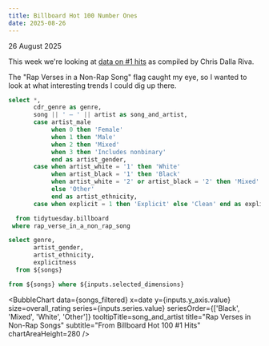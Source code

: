 ```yaml
---
title: Billboard Hot 100 Number Ones
date: 2025-08-26
---
```


<Note>
  26 August 2025
</Note>

This week we're looking at [data on #1 hits](https://github.com/rfordatascience/tidytuesday/blob/main/data/2025/2025-08-26/readme.md) as compiled by Chris Dalla Riva.

The "Rap Verses in a Non-Rap Song" flag caught my eye, so I wanted to look at what interesting trends I could dig up there.

```sql songs
select *,
       cdr_genre as genre,
       song || ' – ' || artist as song_and_artist,
       case artist_male
            when 0 then 'Female'
            when 1 then 'Male'
            when 2 then 'Mixed'
            when 3 then 'Includes nonbinary'
            end as artist_gender,
       case when artist_white = '1' then 'White'
            when artist_black = '1' then 'Black'
            when artist_white = '2' or artist_black = '2' then 'Mixed'
            else 'Other'
            end as artist_ethnicity,
       case when explicit = 1 then 'Explicit' else 'Clean' end as explicitness

  from tidytuesday.billboard
 where rap_verse_in_a_non_rap_song
```

```sql dimensions
select genre,
       artist_gender,
       artist_ethnicity,
       explicitness
  from ${songs}
```

<DimensionGrid data={dimensions} name="selected_dimensions"/>

```sql songs_filtered
from ${songs} where ${inputs.selected_dimensions}
```

<Dropdown name=y_axis title="Y-Axis">
    <DropdownOption valueLabel="Front Person Age" value="front_person_age" />
    <DropdownOption valueLabel="Overall Rating" value="overall_rating" />
    <DropdownOption valueLabel="Divisiveness" value="divisiveness" />
    <DropdownOption valueLabel="Happiness" value="happiness" />
    <DropdownOption valueLabel="Weeks at Number One" value="weeks_at_number_one" />
</Dropdown>
<!--
<Dropdown name=bubble_size title="Bubble Size">
    <DropdownOption valueLabel="Overall Rating" value="overall_rating" />
    <DropdownOption valueLabel="Front Person Age" value="front_person_age" />
    <DropdownOption valueLabel="Divisiveness" value="divisiveness" />
    <DropdownOption valueLabel="Happiness" value="happiness" />
    <DropdownOption valueLabel="Weeks at Number One" value="weeks_at_number_one" />
</Dropdown>
 -->
<Dropdown name=series title="Series">
    <DropdownOption valueLabel="Artist Ethnicity" value="artist_ethnicity" />
    <DropdownOption valueLabel="Artist Gender" value="artist_gender" />
    <DropdownOption valueLabel="Explicitness" value="explicitness" />
    <DropdownOption valueLabel="Genre" value="genre" />
</Dropdown>

<BubbleChart
    data={songs_filtered}
    x=date
    y={inputs.y_axis.value}
    size=overall_rating
    series={inputs.series.value}
    seriesOrder={['Black', 'Mixed', 'White', 'Other']}
    tooltipTitle=song_and_artist
    title="Rap Verses in Non-Rap Songs"
    subtitle="From Billboard Hot 100 #1 Hits"
    chartAreaHeight=280
/>
